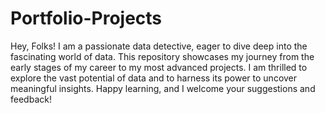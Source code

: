 # Portfolio-Projects
Hey, Folks! I am a passionate data detective, eager to dive deep into the fascinating world of data. This repository showcases my journey from the early stages of my career to my most advanced projects. I am thrilled to explore the vast potential of data and to harness its power to uncover meaningful insights. Happy learning, and I welcome your suggestions and feedback!
